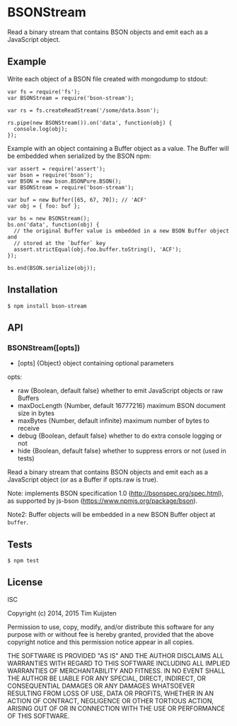 # BSONStream

Read a binary stream that contains BSON objects and emit each as a JavaScript
object.


## Example

Write each object of a BSON file created with mongodump to stdout:

    var fs = require('fs');
    var BSONStream = require('bson-stream');

    var rs = fs.createReadStream('/some/data.bson');

    rs.pipe(new BSONStream()).on('data', function(obj) {
      console.log(obj);
    });

Example with an object containing a Buffer object as a value. The Buffer will be
embedded when serialized by the BSON npm:

    var assert = require('assert');
    var bson = require('bson');
    var BSON = new bson.BSONPure.BSON();
    var BSONStream = require('bson-stream');

    var buf = new Buffer([65, 67, 70]); // 'ACF'
    var obj = { foo: buf };

    var bs = new BSONStream();
    bs.on('data', function(obj) {
      // the original Buffer value is embedded in a new BSON Buffer object and
      // stored at the `buffer` key
      assert.strictEqual(obj.foo.buffer.toString(), 'ACF');
    });

    bs.end(BSON.serialize(obj));


## Installation

    $ npm install bson-stream


## API

### BSONStream([opts])
* [opts] {Object} object containing optional parameters

opts:
* raw {Boolean, default false} whether to emit JavaScript objects or raw Buffers
* maxDocLength {Number, default 16777216} maximum BSON document size in bytes
* maxBytes {Number, default infinite} maximum number of bytes to receive
* debug {Boolean, default false} whether to do extra console logging or not
* hide {Boolean, default false} whether to suppress errors or not (used in tests)

Read a binary stream that contains BSON objects and emit each as a JavaScript
object (or as a Buffer if opts.raw is true).

Note: implements BSON specification 1.0 (http://bsonspec.org/spec.html), as
supported by js-bson (https://www.npmjs.org/package/bson).

Note2: Buffer objects will be embedded in a new BSON Buffer object at `buffer`.


## Tests

    $ npm test


## License

ISC

Copyright (c) 2014, 2015 Tim Kuijsten

Permission to use, copy, modify, and/or distribute this software for any
purpose with or without fee is hereby granted, provided that the above
copyright notice and this permission notice appear in all copies.

THE SOFTWARE IS PROVIDED "AS IS" AND THE AUTHOR DISCLAIMS ALL WARRANTIES
WITH REGARD TO THIS SOFTWARE INCLUDING ALL IMPLIED WARRANTIES OF
MERCHANTABILITY AND FITNESS. IN NO EVENT SHALL THE AUTHOR BE LIABLE FOR
ANY SPECIAL, DIRECT, INDIRECT, OR CONSEQUENTIAL DAMAGES OR ANY DAMAGES
WHATSOEVER RESULTING FROM LOSS OF USE, DATA OR PROFITS, WHETHER IN AN
ACTION OF CONTRACT, NEGLIGENCE OR OTHER TORTIOUS ACTION, ARISING OUT OF
OR IN CONNECTION WITH THE USE OR PERFORMANCE OF THIS SOFTWARE.
